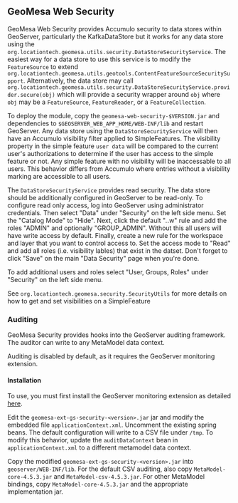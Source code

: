 ## GeoMesa Web Security

GeoMesa Web Security provides Accumulo security to data stores within GeoServer, particularly the
KafkaDataStore but it works for any data store using the
``org.locationtech.geomesa.utils.security.DataStoreSecurityService``.  The easiest way for a data store to use
this service is to modify the ``FeatureSource`` to extend
``org.locationtech.geomesa.utils.geotools.ContentFeatureSourceSecuritySupport``.  Alternatively, the data
store may call ``org.locationtech.geomesa.utils.security.DataStoreSecurityService.provider.secure(obj)`` which
will provide a security wrapper around ``obj`` where ``obj`` may be a ``FeatureSource``, ``FeatureReader``,
or a ``FeatureCollection``.


To deploy the module, copy the ```geomesa-web-security-$VERSION.jar``` and dependencies to 
```$GEOSERVER_WEB_APP_HOME/WEB-INF/lib``` and restart GeoServer.  Any data store using the
``DataStoreSecurityService`` will then have an Accumulo visibility filter applied to SimpleFeatures.  The
visibility property in the simple feature ```user data``` will be compared to the current user's
authorizations to determine if the user has access to the simple feature or not.  Any simple feature with no
visibility will be inaccessable to all users.  This behavior differs from Accumulo where entries without a
visibility marking are accessible to all users.


The ``DataStoreSecurityService`` provides read security.  The data store should be additionally configured in
GeoServer to be read-only.  To configure read only access, log into GeoServer using administrator credentials.
Then select "Data" under "Security" on the left side menu.  Set the "Catalog Mode" to "Hide".  Next, click
the default "*.*.w" rule and add the roles "ADMIN" and optionally "GROUP_ADMIN".  Without this all users will
have write access by default.  Finally, create a new rule for the workspace and layer that you want to control
access to.  Set the access mode to "Read" and add all roles (i.e. visibility lables) that exist in the datset.
Don't forget to click "Save" on the main "Data Security" page when you're done.


To add additional users and roles select "User, Groups, Roles" under "Security" on the left side menu.


See ```org.locationtech.geomesa.security.SecurityUtils``` for more details on how to get and set
visibilities on a SimpleFeature

### Auditing

GeoMesa Security provides hooks into the GeoServer auditing framework. The auditor can write to any
MetaModel data context.

Auditing is disabled by default, as it requires the GeoServer monitoring extension.

#### Installation

To use, you must first install the GeoServer monitoring extension as detailed
[here](http://docs.geoserver.org/latest/en/user/extensions/monitoring/installation.html).

Edit the `geomesa-ext-gs-security-<version>.jar` jar and modify the embedded file `applicationContext.xml`.
Uncomment the existing spring beans. The default configuration will write to a CSV file under `/tmp`.
To modify this behavior, update the `auditDataContext` bean in `applicationContext.xml` to a different metamodel
data context.

Copy the modified `geomesa-ext-gs-security-<version>.jar` into `geoserver/WEB-INF/lib`. For the default CSV auditing,
also copy `MetaModel-core-4.5.3.jar` and `MetaModel-csv-4.5.3.jar`. For other MetaModel bindings, copy
`MetaModel-core-4.5.3.jar` and the appropriate implementation jar.
